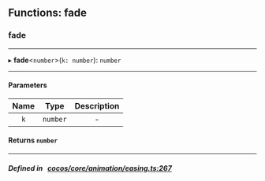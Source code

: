 ## Functions: fade

### fade


___
▸ **fade**<`number`\>(`k: number`): `number`
___


#### Parameters

| Name | Type | Description |
| :------: | :------: | :------: |
| `k` | `number` | - |


#### Returns `number` 
___


##### Defined in &nbsp;   [cocos/core/animation/easing.ts:267](https://github.com/cocos-creator/engine/blob/c7bf6b8a9/cocos/core/animation/easing.ts#L267)&nbsp;
